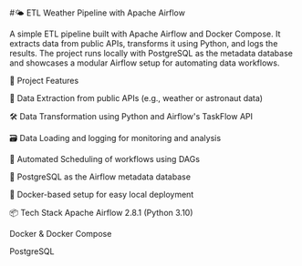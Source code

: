 #🌤️ ETL Weather Pipeline with Apache Airflow

A simple ETL pipeline built with Apache Airflow and Docker Compose. It extracts data from public APIs, transforms it using Python, and logs the results.
The project runs locally with PostgreSQL as the metadata database and showcases a modular Airflow setup for automating data workflows.

🚀 Project Features

📡 Data Extraction from public APIs (e.g., weather or astronaut data)

🛠️ Data Transformation using Python and Airflow's TaskFlow API

🗃️ Data Loading and logging for monitoring and analysis

🔄 Automated Scheduling of workflows using DAGs

🐘 PostgreSQL as the Airflow metadata database

🐳 Docker-based setup for easy local deployment

📦 Tech Stack
Apache Airflow 2.8.1 (Python 3.10)

Docker & Docker Compose

PostgreSQL
